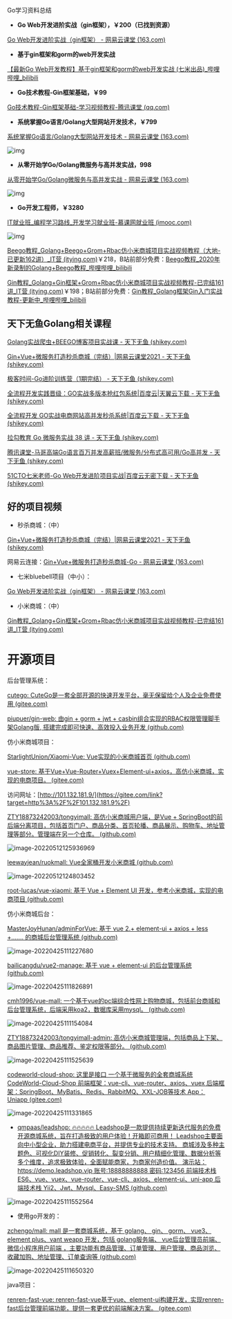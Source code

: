 Go学习资料总结

- **Go Web开发进阶实战（gin框架），￥200（已找到资源）**

[Go Web开发进阶实战（gin框架） - 网易云课堂 (163.com)](https://study.163.com/course/introduction.htm?courseId=1210171207&_trace_c_p_k2_=ac01e0cb3077459a94c997de8ce700ac)

- **基于gin框架和gorm的web开发实战**

[【最新Go Web开发教程】基于gin框架和gorm的web开发实战 (七米出品)_哔哩哔哩_bilibili](https://www.bilibili.com/video/BV1gJ411p7xC?spm_id_from=333.337.search-card.all.click)

- **Go技术教程-Gin框架基础，￥99**

[Go技术教程-Gin框架基础-学习视频教程-腾讯课堂 (qq.com)](https://ke.qq.com/course/3099807)

- **系统掌握Go语言/Golang大型网站开发技术，￥799**

[系统掌握Go语言/Golang大型网站开发技术 - 网易云课堂 (163.com)](https://study.163.com/series/1202892602.htm)

![img](https://fw2kzlriow.feishu.cn/space/api/box/stream/download/asynccode/?code=N2ZmYTg0OGU5NDg3YjMyMWYyMWY2YzkxODliMDc1Y2NfVjduY1U5MWhaT2ROek43UXdGYzc1MWxldzhLWmtQVFlfVG9rZW46Ym94Y241WVU1Z1JvU3d2cWowUnVZeXlaS0tnXzE2NTA4NTYyMDI6MTY1MDg1OTgwMl9WNA)

- **从零开始学Go/Golang微服务与高并发实战，998**

[从零开始学Go/Golang微服务与高并发实战 - 网易云课堂 (163.com)](https://study.163.com/series/1202883609.htm)

![img](https://fw2kzlriow.feishu.cn/space/api/box/stream/download/asynccode/?code=NGY4M2UwMDgxNzgxM2JjNWE0OGFhYWI3NTA4OTY2NGFfeEk4QTJnNDJzZU1qVkoycGd2MFRSTGhBUmdiVUpwM1RfVG9rZW46Ym94Y25xd3ZTSWlmQnpBOVRkWXFoMnBhb3FkXzE2NTA4NTYyMDI6MTY1MDg1OTgwMl9WNA)

- **Go开发工程师，￥3280**

[IT就业班_编程学习路线_开发学习就业班-慕课网就业班 (imooc.com)](https://class.imooc.com/go#Anchor)

![img](https://fw2kzlriow.feishu.cn/space/api/box/stream/download/asynccode/?code=MjFjOWQwZjgwZjk4YzQyMjcxMjg2NDg5N2MwOGE5YzJfQmVNQWZTaGlvUGxrTnk0Q25XR20zSkhsMjBybXhQS2dfVG9rZW46Ym94Y25kbVN5Qm83bDBvc3Bhc0ZVTFRQZU9kXzE2NTA4NTYyMDI6MTY1MDg1OTgwMl9WNA)







[Beego教程_Golang+Beego+Grom+Rbac仿小米商城项目实战视频教程（大地-已更新162讲）_IT营 (itying.com)](https://www.itying.com/goods-1143.html)￥218，B站前部分免费：[Beego教程_2020年新录制的Golang+Beego教程_哔哩哔哩_bilibili](https://www.bilibili.com/video/BV1hv411z7LA?spm_id_from=333.999.0.0)

[Gin教程_Golang+Gin框架+Grom+Rbac仿小米商城项目实战视频教程-已完结161讲_IT营 (itying.com)](https://www.itying.com/goods-1157.html)￥198；B站前部分免费：[Gin教程_Golang框架Gin入门实战教程-更新中_哔哩哔哩_bilibili](https://www.bilibili.com/video/BV1fA411F7aM?spm_id_from=333.337.search-card.all.click)







## 天下无鱼Golang相关课程

[Golang实战爬虫+BEEGO博客项目实战课 - 天下无鱼 (shikey.com)](https://shikey.com/2022/01/26/golang-beego.html/comment-page-1#comments)

[Gin+Vue+微服务打造秒杀商城（完结）|网易云课堂2021 - 天下无鱼 (shikey.com)](https://shikey.com/2021/06/16/gin-vue-microservices-to-create-a-spike-mall.html)

[极客时间-Go进阶训练营（1期完结） - 天下无鱼 (shikey.com)](https://shikey.com/2021/10/07/jk-golang-1th.html)

[全流程开发实践晋级：GO实战多版本抢红包系统|百度云|天翼云下载 - 天下无鱼 (shikey.com)](https://shikey.com/2020/07/24/golang-sy.html)

[全流程开发 GO实战电商网站高并发秒杀系统|百度云下载 - 天下无鱼 (shikey.com)](https://shikey.com/2020/07/24/go-sk.html)

[拉勾教育 Go 微服务实战 38 讲 - 天下无鱼 (shikey.com)](https://shikey.com/2022/02/15/go-microservices-in-practice-38-lectures.html)

[腾讯课堂-马哥高端Go语言百万并发高薪班/微服务/分布式高可用/Go高并发 - 天下无鱼 (shikey.com)](https://shikey.com/2021/08/03/马哥高端去语言百万并发高薪班.html)

[51CTO七米老师-Go Web开发进阶项目实战|百度云无密下载 - 天下无鱼 (shikey.com)](https://shikey.com/2021/05/09/go-web-development-advanced-project-actual-combat.html)





## 好的项目视频

- 秒杀商城：（中）

[Gin+Vue+微服务打造秒杀商城（完结）|网易云课堂2021 - 天下无鱼 (shikey.com)](https://shikey.com/2021/06/16/gin-vue-microservices-to-create-a-spike-mall.html)

网易云连接：[Gin+Vue+微服务打造秒杀商城-Go - 网易云课堂 (163.com)](https://study.163.com/course/introduction/1210803856.htm)

- 七米bluebell项目（中小）：

[Go Web开发进阶实战（gin框架） - 网易云课堂 (163.com)](https://study.163.com/course/introduction.htm?courseId=1210171207#/courseDetail?tab=1)

- 小米商城：（中）

[Gin教程_Golang+Gin框架+Grom+Rbac仿小米商城项目实战视频教程-已完结161讲_IT营 (itying.com)](https://www.itying.com/goods-1157.html)





# 开源项目

后台管理系统：

[cutego: CuteGo是一套全部开源的快速开发平台，毫无保留给个人及企业免费使用 (gitee.com)](https://gitee.com/odboy/cutego)

[piupuer/gin-web: 由gin + gorm + jwt + casbin组合实现的RBAC权限管理脚手架Golang版, 搭建完成即可快速、高效投入业务开发 (github.com)](https://github.com/piupuer/gin-web)





仿小米商城项目：

[StarlightUnion/Xiaomi-Vue: Vue实现的小米商城首页 (github.com)](https://github.com/StarlightUnion/Xiaomi-Vue)

[vue-store: 基于Vue+Vue-Router+Vuex+Element-ui+axios，高仿小米商城，实现的电商项目。 (gitee.com)](https://gitee.com/hai-27/vue-store?_from=gitee_search)

访问网址：[http://101.132.181.9/](https://gitee.com/link?target=http%3A%2F%2F101.132.181.9%2F) 

[ZTY18873242003/tongyimall: 高仿小米商城用户端，是Vue + SpringBoot的前后端分离项目，包括首页门户、商品分类、首页轮播、商品展示、购物车、地址管理等部分。管理端在另一个仓库。 (github.com)](https://github.com/ZTY18873242003/tongyimall)

![image-20220512125936969](https://blog.zhaobincode.cn/blogimages/202205121259259.png)

[leewayjean/ruokmall: Vue全家桶开发小米商城 (github.com)](https://github.com/leewayjean/ruokmall)

![image-20220512124803452](https://blog.zhaobincode.cn/blogimages/202205121248791.png)

[root-lucas/vue-xiaomi: 基于 Vue + Element UI 开发，参考小米商城，实现的电商项目 (github.com)](https://github.com/root-lucas/vue-xiaomi)

仿小米商城后台：

[MasterJoyHunan/adminForVue: 基于 vue 2.+ element-ui + axios + less +....... 的商城后台管理系统 (github.com)](https://github.com/MasterJoyHunan/adminForVue)

![image-20220425111227680](https://blog.zhaobincode.cn/blogimages/202204251112764.png)

[bailicangdu/vue2-manage: 基于 vue + element-ui 的后台管理系统 (github.com)](https://github.com/bailicangdu/vue2-manage)

![image-20220425111826891](https://blog.zhaobincode.cn/blogimages/202204251118002.png)

[cmh1996/vue-mall: 一个基于vue的pc端综合性网上购物商城，包括前台商城和后台管理系统，后端采用koa2，数据库采用mysql。 (github.com)](https://github.com/cmh1996/vue-mall)

![image-20220425111154084](https://blog.zhaobincode.cn/blogimages/202204251111187.png)

[ZTY18873242003/tongyimall-admin: 高仿小米商城管理端，包括商品上下架、商品图片管理、商品推荐、鉴定权限等部分。 (github.com)](https://github.com/ZTY18873242003/tongyimall-admin)

![image-20220425111525639](https://blog.zhaobincode.cn/blogimages/202204251115792.png)

[codeworld-cloud-shop: 这里是接口 一个基于微服务的全套商城系统CodeWorld-Cloud-Shop 前端框架：vue-cli、vue-router、axios、vuex 后端框架：SpringBoot、MyBatis、Redis、RabbitMQ、XXL-JOB等技术 App：Uniapp (gitee.com)](https://gitee.com/codeworld1314/codeworld-cloud-shop)

![image-20220425111331865](https://blog.zhaobincode.cn/blogimages/202204251113011.png)

- [qmpaas/leadshop: 🔥🔥🔥🔥🔥 Leadshop是一款提供持续更新迭代服务的免费开源商城系统，旨在打造极致的用户体验！开箱即可商用！ Leadshop主要面向中小型企业，助力搭建电商平台，并提供专业的技术支持。 商城涉及多种主题色、可视化DIY装修、促销转化、裂变分销、用户精细化管理、数据分析等多个维度，追求极致体验，全面赋能商家，为商家创造价值。 演示站：https://demo.leadshop.vip 账号:18888888888 密码:123456 前端技术栈 ES6、vue、vuex、vue-router、vue-cli、axios、element-ui、uni-app 后端技术栈 Yii2、Jwt、Mysql、Easy-SMS (github.com)](https://github.com/qmpaas/leadshop)

![image-20220425111552564](https://blog.zhaobincode.cn/blogimages/202204251115738.png)



- 使用go开发的：

[zchengo/mall: mall 是一套商城系统，基于 golang、 gin、 gorm、 vue3、element plus、vant weapp 开发，包括 golang服务端、 vue后台管理员前端、微信小程序用户前端 ，主要功能有商品管理、订单管理、用户管理、商品浏览、收藏加购、地址管理、订单查询等 (github.com)](https://github.com/zchengo/mall)

![image-20220425111650320](https://blog.zhaobincode.cn/blogimages/202204251116408.png)

java项目：

[renren-fast-vue: renren-fast-vue基于vue、element-ui构建开发，实现renren-fast后台管理前端功能，提供一套更优的前端解决方案。 (gitee.com)](https://gitee.com/renrenio/renren-fast-vue)